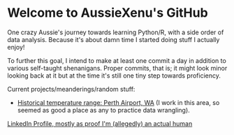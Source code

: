 # Welcome to AussieXenu's GitHub
One crazy Aussie's journey towards learning Python/R, with a side order of data analysis. Because it's about damn time I started doing stuff I actually enjoy!

To further this goal, I intend to make at least one commit a day in addition to various self-taught shenanigans. Proper commits, that is; it might look minor looking back at it but at the time it's still one tiny step towards proficiency.

Current projects/meanderings/random stuff:
- [Historical temperature range: Perth Airport, WA](../../../temp-perthairport) (I work in this area, so seemed as good a place as any to practice data wrangling).

[LinkedIn Profile, mostly as proof I'm (allegedly) an actual human](http://www.linkedin.com/in/drarntzen)
